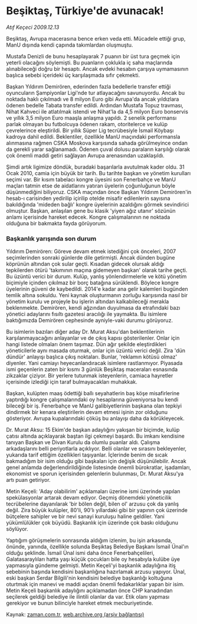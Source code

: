 # Beşiktaş, Türkiye'de avunacak!

*Atıf Keçeci 2009.12.13*

<tr><td class="metin" colspan="2" style="padding-top: 20px; padding-left: 5px; ">Beşiktaş, Avrupa macerasına bence erken veda etti. Mücadele ettiği grup, ManU dışında kendi çapında takımlardan oluşmuştu.</td></tr><tr><td class="metin" colspan="2" style="padding-top: 20px; padding-left: 5px; "><p>Mustafa Denizli de bunu hesaplayarak 7 puanın bir üst tura geçmek için yeterli olacağını söylemişti. Bu puanların çoklukla iç saha maçlarında alınabileceği doğru bir hesaptı. Ancak evdeki hesabın çarşıya uymamasının başlıca sebebi içerideki üç karşılaşmada sıfır çekmekti.
<p>Başkan Yıldırım Demirören, ederinden fazla bedellerle transfer ettiği oyuncuların Şampiyonlar Ligi'nde tur atlayacağını savunuyordu. Ancak bu noktada haklı çıkılmadı ve 8 milyon Euro gibi Avrupa'da ancak yıldızlara ödenen bedelle Tabata transfer edildi. Ardından Mustafa Topuz travması, Nihat Kahveci ile atlatılmak istendi ve Nihat'la da 4,5 milyon Euro bonservis ve yıllık 3,5 milyon Euro maaşla anlaşma yapıldı. 2 senelik performansı parlak olmayan bu futbolcuya ödenen rakam, otoritelerce ve kulüp çevrelerince eleştirildi. Bir yıllık Süper Lig tecrübesiyle İsmail Köybaşı kadroya dahil edildi. Beklentiler, özellikle ManU maçındaki performansla alınmasına rağmen CSKA Moskova karşısında sahada görülmeyince ondan da gerekli yarar sağlanamadı. Ödenen çuval dolusu paraların karşılığı olarak çok önemli maddi getiri sağlayan Avrupa arenasından uzaklaşıldı.
<p>Şimdi artık ligimize döndük, buradaki başarılarla avutulmak kader oldu. 31 Ocak 2010, camia için büyük bir tarih. Bu tarihte başkan ve yönetim kurulları seçimi var. Bir kısım tabelacı kongre üyesini son Fenerbahçe ve ManU maçları tatmin etse de aidatlarını yatıran üyelerin çoğunluğunun böyle düşünmediğini biliyoruz. CSKA maçından önce Başkan Yıldırım Demirören'in hesab-ı carisinden yedirilip içirilip otelde misafir edilenlerin sayısına bakıldığında 'mideden bağlı' kongre üyelerinin azaldığını görmek sevindirici olmuştur. Başkan, anlaşılan gene bu klasik 'yiyen ağız utanır' sözünün anlamı içerisinde hareket edecek. Kongre çalışmalarının ne noktada olduğuna bir bakmakta fayda görüyorum.
<p><h3>Başkanlık yarışında son durum</h3>
<p>Yıldırım Demirören: Göreve devam etmek istediğini çok önceleri, 2007 seçimlerinden sonraki günlerde dile getirmişti. Ancak dünden bugüne köprünün altından çok sular geçti. Kısadan gidecek olursak aldığı tepkilerden ötürü 'takımının maçına gidemeyen başkan' olarak tarihe geçti. Bu üzüntü verici bir durum. Kulüp, yanlış yönlendirmelerle ve kötü yönetim biçimiyle içinden çıkılmaz bir borç batağına sürüklendi. Böylece kongre üyelerinin güveni de kaybedildi. 2014'e kadar ana gelir kalemleri bugünden temlik altına sokuldu. Yeni kaynak oluşturmanın zorluğu karşısında nasıl bir yönetim kurulu ve projeyle bu işlerin altından kalkabileceği merakla beklenmekte. Demirören, kendi ağzından duyulmasa da etrafındaki bazı yönetici adaylarını fısıltı gazetesi aracılığı ile yaymakta. Bu isimlere baktığımızda Demirören cephesinde ayniyle-vaki durumu görüyoruz.
<p>Bu isimlerin bazıları diğer aday Dr. Murat Aksu'dan beklentilerinin karşılanmayacağını anlayanlar ve de çıkış kapısı gösterilenler. Onlar için hangi listede olmaları önem taşımaz. Dün ağır şekilde eleştirdikleri yöneticilerle aynı masada oturmak, onlar için üzüntü verici değil. Zira 'dün dündür' anlayışı başlıca çıkış noktaları. Bunlar, 'reklamın kötüsü olmaz' diyenler. Yani camiayı heyecanlandıracak isimlere rastlanmıyor. Piyasada ismi geçenlerin zaten bir kısmı 3 günlük Beşiktaş maceraları esnasında zikzaklar çiziyor. Bir yerlere tutunmak isteyenlerin, camiaca hayretler içerisinde izlediği için taraf bulmayacakları muhakkak.
<p>Başkan, kulüpten maaş ödettiği ballı seyahatlerin baş köşe misafirlerine yaptırdığı kongre çalışmalarındaki oy hesaplarına güveniyorsa bu kendi bileceği bir iş. Fenerbahçe ve ManU galibiyetlerinin başkana olan tepkiyi dindirmek bir kenara eleştirilerin devam etmesi işinin zor olduğunu gösteriyor. Avrupa kupalarındaki çöküş bu anlayışı daha da körükleyecek.
<p>Dr. Murat Aksu: 15 Ekim'de başkan adaylığını yakışan bir biçimde, kulüp çatısı altında açıklayarak baştan ilgi çekmeyi başardı. Bu imkanı kendisine tanıyan Başkan ve Divan Kurulu da olumlu puanlar aldı. Çalışma arkadaşlarını belli periyotlarla açıklıyor. Belli olanlar ve sırasını bekleyenler, yukarıda tarif ettiğim özellikleri taşıyanlar. İçlerinde benim de sıcak bakmadığım bir isim olduğu gibi başkaları için değişik düşünülebilir. Ancak genel anlamda değerlendirildiğinde listesinde önemli bürokratlar, işadamları, ekonomist ve sporun içerisinden gelenlerin bulunması, Dr. Murat Aksu'ya artı puan getiriyor.
<p>Metin Keçeli: 'Aday olabilirim' açıklamaları üzerine ismi üzerinde yapılan spekülasyonlar artarak devam ediyor. Geçmiş dönemdeki yöneticilik tecrübelerine dayanılarak 'bir bölen değil, bilen ol' arzusu çok da yanlış değil. Zira büyük kulüpler, 80'li, 90'lı yıllardaki gibi bir yapının çok üzerinde bütçelere sahipler ve bir nevi sanayi kuruluşu haline geldiler. Yani yükümlülükler çok büyüdü. Başkanlık için üzerinde çok baskı olduğunu söylüyor.
<p>Yaptığım görüşmelerin sonrasında aldığım izlenim, bu işin arkasında, önünde, yanında, özellikle solunda Beşiktaş Belediye Başkanı İsmail Ünal'ın olduğu şeklinde. İsmail Ünal ismi daha önce Fenerbahçelileri, Galatasaraylıları hatta yaşı küçük çocukları bile oy hesabıyla kulübe üye yapmasıyla gündeme gelmişti. Metin Keçeli'yi başkanlık adaylığına itiş sebebinin başında kendisini başkanlığına hazırlamak arzusu yapıyor. Ünal, eski başkan Serdar Bilgili'nin kendisini belediye başkanlığı koltuğuna oturtmak için manevi ve maddi açıdan önemli fedakarlıklar yapan bir isim. Metin Keçeli başkanlık adaylığını açıklamadan önce CHP kanadından seçilerek geldiği belediye ile ilintili olanlar da var. Etik olanı yapması gerekiyor ve bunun bilinciyle hareket etmek mecburiyetinde.<br/></p></p></p></p></p></p></p></p></p></p></td></tr>

Kaynak: [zaman.com.tr](http://zaman.com.tr/yazar.do?yazino=926739), [web.archive.org (arşiv bağlantısı)](http://web.archive.org/web/20091214210116/http://zaman.com.tr:80/yazar.do?yazino=926739)
